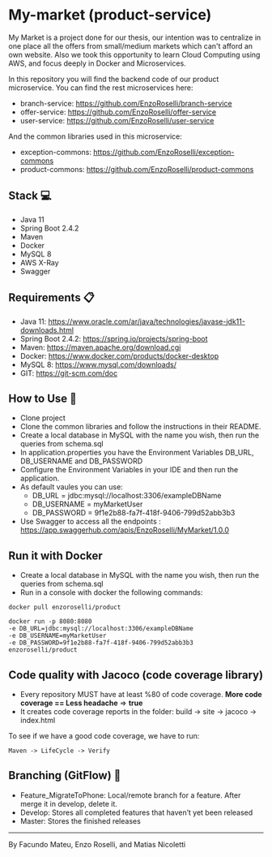 # My-market (product-service)

My Market is a project done for our thesis, our intention was to centralize in one place all the offers from
small/medium markets which can't afford an own website. Also we took this opportunity to learn Cloud Computing using
AWS, and focus deeply in Docker and Microservices.

In this repository you will find the backend code of our product microservice. You can find the rest microservices here:

- branch-service: https://github.com/EnzoRoselli/branch-service
- offer-service: https://github.com/EnzoRoselli/offer-service
- user-service: https://github.com/EnzoRoselli/user-service

And the common libraries used in this microservice:

- exception-commons: https://github.com/EnzoRoselli/exception-commons
- product-commons: https://github.com/EnzoRoselli/product-commons

## Stack :computer:

- Java 11
- Spring Boot 2.4.2
- Maven
- Docker
- MySQL 8
- AWS X-Ray
- Swagger

## Requirements :clipboard:

- Java 11: https://www.oracle.com/ar/java/technologies/javase-jdk11-downloads.html
- Spring Boot 2.4.2: https://spring.io/projects/spring-boot
- Maven: https://maven.apache.org/download.cgi
- Docker: https://www.docker.com/products/docker-desktop
- MySQL 8: https://www.mysql.com/downloads/
- GIT: https://git-scm.com/doc

## How to Use :pencil:

- Clone project
- Clone the common libraries and follow the instructions in their README.
- Create a local database in MySQL with the name you wish, then run the queries from schema.sql
- In application.properties you have the Environment Variables DB_URL, DB_USERNAME and DB_PASSWORD
- Configure the Environment Variables in your IDE and then run the application.
- As default vaules you can use:
    - DB_URL = jdbc:mysql://localhost:3306/exampleDBName
    - DB_USERNAME = myMarketUser
    - DB_PASSWORD = 9f1e2b88-fa7f-418f-9406-799d52abb3b3
- Use Swagger to access all the endpoints : https://app.swaggerhub.com/apis/EnzoRoselli/MyMarket/1.0.0

## Run it with Docker

- Create a local database in MySQL with the name you wish, then run the queries from schema.sql
- Run in a console with docker the following commands: 
```
docker pull enzoroselli/product
```
```
docker run -p 8080:8080 
-e DB_URL=jdbc:mysql://localhost:3306/exampleDBName 
-e DB_USERNAME=myMarketUser 
-e DB_PASSWORD=9f1e2b88-fa7f-418f-9406-799d52abb3b3 
enzoroselli/product
```

## Code quality with Jacoco (code coverage library)

- Every repository MUST have at least %80 of code coverage. **More code coverage == Less headache** => **true**
- It creates code coverage reports in the folder: build -> site -> jacoco -> index.html

To see if we have a good code coverage, we have to run:
```
Maven -> LifeCycle -> Verify
```

## Branching (GitFlow) :sparkler:

- Feature_MigrateToPhone: Local/remote branch for a feature. After merge it in develop, delete it.
- Develop: Stores all completed features that haven’t yet been released
- Master: Stores the finished releases

 
---
By Facundo Mateu, Enzo Roselli, and Matias Nicoletti
